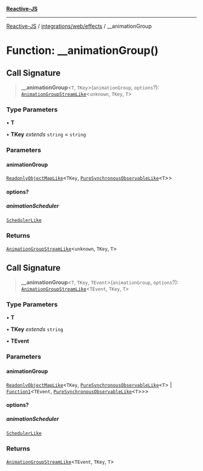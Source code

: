 [**Reactive-JS**](../../../../README.md)

***

[Reactive-JS](../../../../README.md) / [integrations/web/effects](../README.md) / \_\_animationGroup

# Function: \_\_animationGroup()

## Call Signature

> **\_\_animationGroup**\<`T`, `TKey`\>(`animationGroup`, `options`?): [`AnimationGroupStreamLike`](../../../../computations/Streamable/interfaces/AnimationGroupStreamLike.md)\<`unknown`, `TKey`, `T`\>

### Type Parameters

• **T**

• **TKey** *extends* `string` = `string`

### Parameters

#### animationGroup

[`ReadonlyObjectMapLike`](../../../../collections/type-aliases/ReadonlyObjectMapLike.md)\<`TKey`, [`PureSynchronousObservableLike`](../../../../computations/interfaces/PureSynchronousObservableLike.md)\<`T`\>\>

#### options?

##### animationScheduler

[`SchedulerLike`](../../../../utils/interfaces/SchedulerLike.md)

### Returns

[`AnimationGroupStreamLike`](../../../../computations/Streamable/interfaces/AnimationGroupStreamLike.md)\<`unknown`, `TKey`, `T`\>

## Call Signature

> **\_\_animationGroup**\<`T`, `TKey`, `TEvent`\>(`animationGroup`, `options`?): [`AnimationGroupStreamLike`](../../../../computations/Streamable/interfaces/AnimationGroupStreamLike.md)\<`TEvent`, `TKey`, `T`\>

### Type Parameters

• **T**

• **TKey** *extends* `string`

• **TEvent**

### Parameters

#### animationGroup

[`ReadonlyObjectMapLike`](../../../../collections/type-aliases/ReadonlyObjectMapLike.md)\<`TKey`, [`PureSynchronousObservableLike`](../../../../computations/interfaces/PureSynchronousObservableLike.md)\<`T`\> \| [`Function1`](../../../../functions/type-aliases/Function1.md)\<`TEvent`, [`PureSynchronousObservableLike`](../../../../computations/interfaces/PureSynchronousObservableLike.md)\<`T`\>\>\>

#### options?

##### animationScheduler

[`SchedulerLike`](../../../../utils/interfaces/SchedulerLike.md)

### Returns

[`AnimationGroupStreamLike`](../../../../computations/Streamable/interfaces/AnimationGroupStreamLike.md)\<`TEvent`, `TKey`, `T`\>
